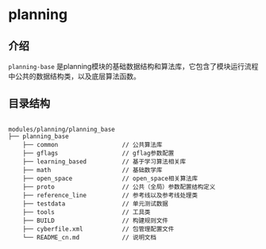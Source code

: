 # planning

## 介绍

`planning-base` 是planning模块的基础数据结构和算法库，它包含了模块运行流程中公共的数据结构类，以及底层算法函数。

## 目录结构

```shell

modules/planning/planning_base
├── planning_base
    ├── common                  // 公共算法库
    ├── gflags                  // gflag参数配置
    ├── learning_based          // 基于学习算法相关库
    ├── math                    // 基础数学库
    ├── open_space              // open_space相关算法库
    ├── proto                   // 公共（全局）参数配置结构定义
    ├── reference_line          // 参考线以及参考线处理类
    ├── testdata                // 单元测试数据
    ├── tools                   // 工具类
    ├── BUILD                   // 构建规则文件
    ├── cyberfile.xml           // 包管理配置文件
    └── README_cn.md            // 说明文档
```

